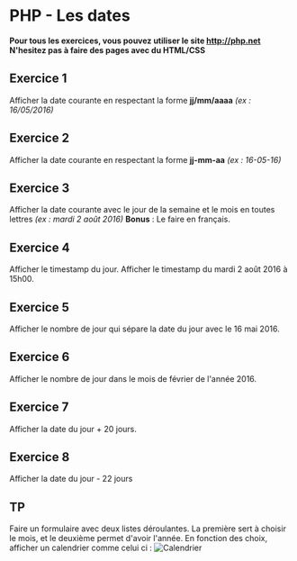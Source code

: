 # PHP - Les dates
**Pour tous les exercices, vous pouvez utiliser le site <http://php.net>**
**N'hesitez pas à faire des pages avec du HTML/CSS**
## Exercice 1
Afficher la date courante en respectant la forme **jj/mm/aaaa** *(ex : 16/05/2016)*

## Exercice 2
Afficher la date courante en respectant la forme **jj-mm-aa** *(ex : 16-05-16)*

## Exercice 3
Afficher la date courante avec le jour de la semaine et le mois en toutes lettres *(ex : mardi 2 août 2016)*
**Bonus** : Le faire en français.

## Exercice 4
Afficher le timestamp du jour.
Afficher le timestamp du mardi 2 août 2016 à 15h00.

## Exercice 5
Afficher le nombre de jour qui sépare la date du jour avec le 16 mai 2016.

## Exercice 6
Afficher le nombre de jour dans le mois de février de l'année 2016.

## Exercice 7
Afficher la date du jour + 20 jours.

## Exercice 8
Afficher la date du jour - 22 jours

## TP
Faire un formulaire avec deux listes déroulantes. La première sert à choisir le mois, et le deuxième permet d'avoir l'année.
En fonction des choix, afficher un calendrier comme celui ci :
![Calendrier](http://icalendrier.fr/media/imprimer/2019/mensuel/avril/calendrier-avril-2019.png "Calendrier")
